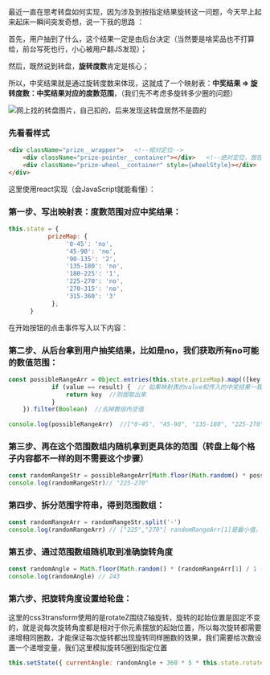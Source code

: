 最近一直在思考转盘如何实现，因为涉及到按指定结果旋转这一问题，今天早上起来起床一瞬间突发奇想，说一下我的思路 ：

首先，用户抽到了什么，这个结果一定是由后台决定（当然要是啥奖品也不打算给，前台写死也行，小心被用户翻JS发现）；

然后，既然说到转盘，**旋转度数**肯定是核心；

所以，中奖结果就是通过旋转度数来体现，这就成了一个映射表：**中奖结果 => 旋转度数：中奖结果对应的度数范围**，（我们先不考虑多旋转多少圈的问题）

![网上找的转盘图片，自己扣的，后来发现这转盘居然不是圆的](https://img-blog.csdnimg.cn/20190928173837617.png?x-oss-process=image/watermark,type_ZmFuZ3poZW5naGVpdGk,shadow_10,text_aHR0cHM6Ly9ibG9nLmNzZG4ubmV0L3FxXzI5OTIzODgx,size_16,color_FFFFFF,t_70)
### 先看看样式
```html
<div className="prize__wrapper">   <!--相对定位-->
    <div className="prize-pointer__container"></div>   <!--绝对定位，放在正中间，z-index最大-->
    <div className="prize-wheel__container" style={wheelStyle}></div>  
</div>
```
这里使用react实现（会JavaScript就能看懂）：

### 第一步、写出映射表：度数范围对应中奖结果：
```javascript
this.state = {
           prizeMap: {
                '0-45': 'no',
                '45-90': 'no',
                '90-135': '2',
                '135-180': 'no',
                '180-225': '1',
                '225-270': 'no',
                '270-315': 'no',
                '315-360': '3'
            },
      }
```
 在开始按钮的点击事件写入以下内容：
### 第二步、从后台拿到用户抽奖结果，比如是no，我们获取所有no可能的数值范围：
```javascript
const possibleRangeArr = Object.entries(this.state.prizeMap).map(([key, value]) => {
            if (value == result) {  // 如果映射表的value和传入的中奖结果一致，
                return key  //则提取出来
            }
 	}).filter(Boolean)  //去掉数组內空值
 	
console.log(possibleRangeArr)  //["0-45", "45-90", "135-180", "225-270", "270-315"]
```
### 第三步、再在这个范围数组内随机拿到更具体的范围（转盘上每个格子内容都不一样的则不需要这个步骤）
```javascript
const randomRangeStr = possibleRangeArr[Math.floor(Math.random() * possibleRangeArr.length)]
console.log(randomRangeStr)// "225-270"
```
### 第四步、拆分范围字符串，得到范围数组：
```javascript
const randomRangeArr = randomRangeStr.split('-')
console.log(randomRangeArr) // ["225","270"] randomRangeArr[1]是最小值，randomRangeArr[2]是最大值
```
### 第五步、通过范围数组随机取到准确旋转角度
```javascript
const randomAngle = Math.floor(Math.random() * (randomRangeArr[1] / 1 - 5 - (randomRangeArr[0] / 1 + 5)) + randomRangeArr[0] / 1)  
console.log(randomAngle) // 243
```
### 第六步、把旋转角度设置给轮盘：
这里的css3transform使用的是rotateZ围绕Z轴旋转，旋转的起始位置是固定不变的，就是说每次旋转角度都是相对于你元素摆放的起始位置，所以每次旋转都需要递增相同圈数，才能保证每次旋转都出现旋转同样圈数的效果，我们需要给次数设置一个递增变量，我们这里模拟旋转5圈到指定位置
```javascript
this.setState({ currentAngle: randomAngle + 360 * 5 * this.state.rotateTimes, rotateTimes: this.state.rotateTimes + 1})
```
